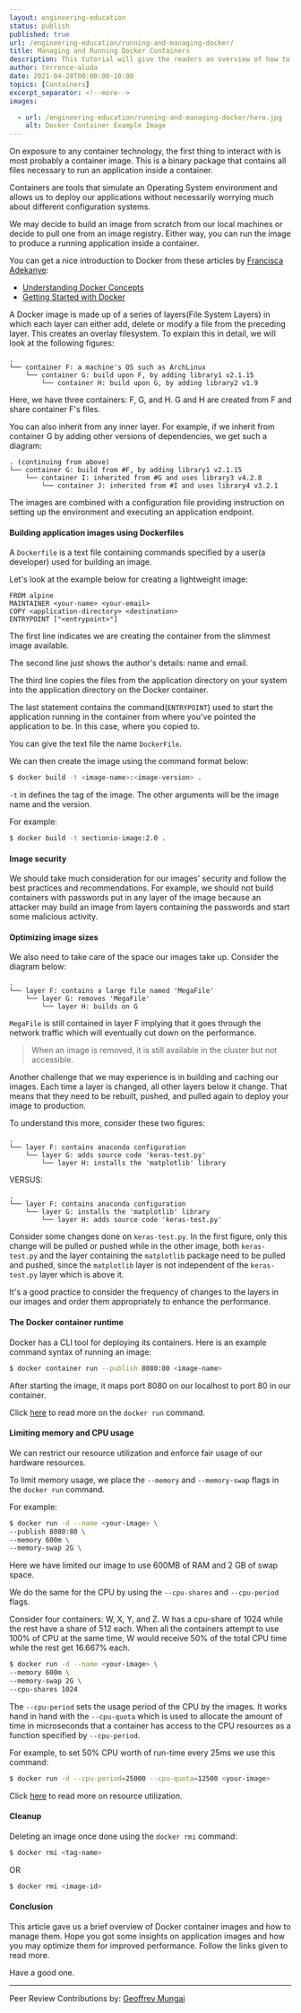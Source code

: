 ```yaml
---
layout: engineering-education
status: publish
published: true
url: /engineering-education/running-and-managing-docker/
title: Managing and Running Docker Containers
description: This tutorial will give the readers an overview of how to run and manage Docker containers. We will look at securing Docker containers, limiting memory and CPU usage, and removing containers.
author: terrence-aluda
date: 2021-04-28T00:00:00-10:00
topics: [Containers]
excerpt_separator: <!--more-->
images:

  - url: /engineering-education/running-and-managing-docker/hero.jpg
    alt: Docker Container Example Image
---
```

On exposure to any container technology, the first thing to interact with is most probably a container image. This is a binary package that contains all files necessary to run an application inside a container.
<!--more-->

Containers are tools that simulate an Operating System environment and allows us to deploy our applications without necessarily worrying much about different configuration systems.

We may decide to build an image from scratch from our local machines or decide to pull one from an image registry. Either way, you can run the image to produce a running application inside a container.

You can get a nice introduction to Docker from these articles by [Francisca Adekanye](/engineering-education/authors/francisca-adekanye/):

- [Understanding Docker Concepts](/engineering-education/docker-concepts/)
- [Getting Started with Docker](/engineering-education/getting-started-with-docker/)

A Docker image is made up of a series of layers(File System Layers) in which each layer can either add, delete or modify a file from the preceding layer. This creates an overlay filesystem. To explain this in detail, we will look at the following figures:

```
.
└── container F: a machine's OS such as ArchLinux
    └── container G: build upon F, by adding library1 v2.1.15
        └── container H: build upon G, by adding library2 v1.9

```

Here, we have three containers: F, G, and H. G and H are created from F and share container F's files.

You can also inherit from any inner layer. For example, if we inherit from container G by adding other versions of dependencies, we get such a diagram:

```
. (continuing from above)
└── container G: build from #F, by adding library1 v2.1.15
    └── container I: inherited from #G and uses library3 v4.2.8
        └── container J: inherited from #I and uses library4 v3.2.1

```

The images are combined with a configuration file providing instruction on setting up the environment and executing an application endpoint. 

#### Building application images using Dockerfiles
A `Dockerfile` is a text file containing commands specified by a user(a developer) used for building an image.

Let's look at the example below for creating a lightweight image:

```docker
FROM alpine
MAINTAINER <your-name> <your-email>
COPY <application-directory> <destination>
ENTRYPOINT ["<entrypoint>"]
```

The first line indicates we are creating the container from the slimmest image available.

The second line just shows the author's details: name and email.

The third line copies the files from the application directory on your system into the application directory on the Docker container.

The last statement contains the command(`ENTRYPOINT`) used to start the application running in the container from where you've pointed the application to be. In this case, where you copied to.

You can give the text file the name `DockerFile`.

We can then create the image using the command format below:

```bash
$ docker build -t <image-name>:<image-version> .
```

`-t` in defines the tag of the image. The other arguments will be the image name and the version.

For example:

```bash
$ docker build -t sectionio-image:2.0 .
```

#### Image security
We should take much consideration for our images' security and follow the best practices and recommendations.
For example, we should not build containers with passwords put in any layer of the image because an attacker may build an image from layers containing the passwords and start some malicious activity.

#### Optimizing image sizes
We also need to take care of the space our images take up. Consider the diagram below:

```
.
└── layer F: contains a large file named 'MegaFile'
    └── layer G: removes 'MegaFile'
        └── layer H: builds on G
```

`MegaFile` is still contained in layer F implying that it goes through the network traffic which will eventually cut down on the performance.

> When an image is removed, it is still available in the cluster but not accessible.

Another challenge that we may experience is in building and caching our images. Each time a layer is changed, all other layers below it change. That means that they need to be rebuilt, pushed, and pulled again to deploy your image to production.

To understand this more, consider these two figures:

```
.
└── layer F: contains anaconda configuration
    └── layer G: adds source code 'keras-test.py'
        └── layer H: installs the 'matplotlib' library
```

VERSUS:

```
.
└── layer F: contains anaconda configuration
    └── layer G: installs the 'matplotlib' library
        └── layer H: adds source code 'keras-test.py'
```

Consider some changes done on `keras-test.py`. In the first figure, only this change will be pulled or pushed while in the other image, both `keras-test.py` and the layer containing the `matplotlib` package need to be pulled and pushed, since the `matplotlib` layer is not independent of the `keras-test.py` layer which is above it.

It's a good practice to consider the frequency of changes to the layers in our images and order them appropriately to enhance the performance.

#### The Docker container runtime
Docker has a CLI tool for deploying its containers. Here is an example command syntax of running an image:

```bash
$ docker container run --publish 8080:80 <image-name>
```

After starting the image, it maps port 8080 on our localhost to port 80 in our container. 

Click [here](https://phoenixnap.com/kb/docker-run-command-with-examples) to read more on the `docker run` command.

#### Limiting memory and CPU usage
We can restrict our resource utilization and enforce fair usage of our hardware resources.

To limit memory usage, we place the `--memory` and `--memory-swap` flags in the `docker run` command. 

For example:

```bash
$ docker run -d --name <your-image> \
--publish 8080:80 \
--memory 600m \
--memory-swap 2G \
```

Here we have limited our image to use 600MB of RAM and 2 GB of swap space.

We do the same for the CPU by using the `--cpu-shares` and `--cpu-period` flags.

Consider four containers: W, X, Y, and Z. W has a cpu-share of 1024 while the rest have a share of 512 each. When all the containers attempt to use 100% of CPU at the same time, W would receive 50% of the total CPU time while the rest get 16.667% each.

```bash
$ docker run -d --name <your-image> \
--memory 600m \
--memory-swap 2G \
--cpu-shares 1024 
```

The `--cpu-period` sets the usage period of the CPU by the images. It works hand in hand with the `--cpu-quota` which is used to allocate the amount of time in microseconds that a container has access to the CPU resources as a function specified by `--cpu-period`. 

For example, to set 50% CPU worth of run-time every 25ms we use this command:

```bash
$ docker run -d --cpu-period=25000 --cpu-quota=12500 <your-image>
```

Click [here](https://docs.docker.com/engine/reference/run/#runtime-constraints-on-resources) to read more on resource utilization.

#### Cleanup
Deleting an image once done using the `docker rmi` command:

```bash
$ docker rmi <tag-name>
```

OR

```bash
$ docker rmi <image-id>
```

#### Conclusion
This article gave us a brief overview of Docker container images and how to manage them. Hope you got some insights on application images and how you may optimize them for improved performance. Follow the links given to read more.

Have a good one.

---
Peer Review Contributions by: [Geoffrey Mungai](/engineering-education/authors/geoffrey-mungai/)
